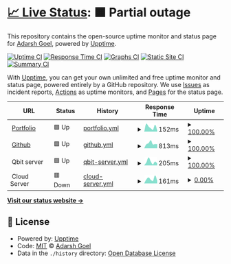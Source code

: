 # [📈 Live Status](https://status.itsadarsh.tech): <!--live status--> **🟧 Partial outage**

This repository contains the open-source uptime monitor and status page for [Adarsh Goel](https://itsadarsh.tech), powered by [Upptime](https://github.com/upptime/upptime).

[![Uptime CI](https://github.com/adarsh-goel/uptime/workflows/Uptime%20CI/badge.svg)](https://github.com/adarsh-goel/uptime/actions?query=workflow%3A%22Uptime+CI%22)
[![Response Time CI](https://github.com/adarsh-goel/uptime/workflows/Response%20Time%20CI/badge.svg)](https://github.com/adarsh-goel/uptime/actions?query=workflow%3A%22Response+Time+CI%22)
[![Graphs CI](https://github.com/adarsh-goel/uptime/workflows/Graphs%20CI/badge.svg)](https://github.com/adarsh-goel/uptime/actions?query=workflow%3A%22Graphs+CI%22)
[![Static Site CI](https://github.com/adarsh-goel/uptime/workflows/Static%20Site%20CI/badge.svg)](https://github.com/adarsh-goel/uptime/actions?query=workflow%3A%22Static+Site+CI%22)
[![Summary CI](https://github.com/adarsh-goel/uptime/workflows/Summary%20CI/badge.svg)](https://github.com/adarsh-goel/uptime/actions?query=workflow%3A%22Summary+CI%22)

With [Upptime](https://upptime.js.org), you can get your own unlimited and free uptime monitor and status page, powered entirely by a GitHub repository. We use [Issues](https://github.com/adarsh-goel/uptime/issues) as incident reports, [Actions](https://github.com/adarsh-goel/uptime/actions) as uptime monitors, and [Pages](https://status.itsadarsh.tech) for the status page.

<!--start: status pages-->
<!-- This summary is generated by Upptime (https://github.com/upptime/upptime) -->
<!-- Do not edit this manually, your changes will be overwritten -->
<!-- prettier-ignore -->
| URL | Status | History | Response Time | Uptime |
| --- | ------ | ------- | ------------- | ------ |
| <img alt="" src="https://favicons.githubusercontent.com/itsadarsh.tech" height="13"> [Portfolio](https://itsadarsh.tech) | 🟩 Up | [portfolio.yml](https://github.com/adarsh-goel/uptime/commits/HEAD/history/portfolio.yml) | <details><summary><img alt="Response time graph" src="./graphs/portfolio/response-time-week.png" height="20"> 152ms</summary><br><a href="https://status.itsadarsh.tech/history/portfolio"><img alt="Response time 152" src="https://img.shields.io/endpoint?url=https%3A%2F%2Fraw.githubusercontent.com%2Fadarsh-goel%2Fuptime%2FHEAD%2Fapi%2Fportfolio%2Fresponse-time.json"></a><br><a href="https://status.itsadarsh.tech/history/portfolio"><img alt="24-hour response time 102" src="https://img.shields.io/endpoint?url=https%3A%2F%2Fraw.githubusercontent.com%2Fadarsh-goel%2Fuptime%2FHEAD%2Fapi%2Fportfolio%2Fresponse-time-day.json"></a><br><a href="https://status.itsadarsh.tech/history/portfolio"><img alt="7-day response time 152" src="https://img.shields.io/endpoint?url=https%3A%2F%2Fraw.githubusercontent.com%2Fadarsh-goel%2Fuptime%2FHEAD%2Fapi%2Fportfolio%2Fresponse-time-week.json"></a><br><a href="https://status.itsadarsh.tech/history/portfolio"><img alt="30-day response time 152" src="https://img.shields.io/endpoint?url=https%3A%2F%2Fraw.githubusercontent.com%2Fadarsh-goel%2Fuptime%2FHEAD%2Fapi%2Fportfolio%2Fresponse-time-month.json"></a><br><a href="https://status.itsadarsh.tech/history/portfolio"><img alt="1-year response time 152" src="https://img.shields.io/endpoint?url=https%3A%2F%2Fraw.githubusercontent.com%2Fadarsh-goel%2Fuptime%2FHEAD%2Fapi%2Fportfolio%2Fresponse-time-year.json"></a></details> | <details><summary><a href="https://status.itsadarsh.tech/history/portfolio">100.00%</a></summary><a href="https://status.itsadarsh.tech/history/portfolio"><img alt="All-time uptime 100.00%" src="https://img.shields.io/endpoint?url=https%3A%2F%2Fraw.githubusercontent.com%2Fadarsh-goel%2Fuptime%2FHEAD%2Fapi%2Fportfolio%2Fuptime.json"></a><br><a href="https://status.itsadarsh.tech/history/portfolio"><img alt="24-hour uptime 100.00%" src="https://img.shields.io/endpoint?url=https%3A%2F%2Fraw.githubusercontent.com%2Fadarsh-goel%2Fuptime%2FHEAD%2Fapi%2Fportfolio%2Fuptime-day.json"></a><br><a href="https://status.itsadarsh.tech/history/portfolio"><img alt="7-day uptime 100.00%" src="https://img.shields.io/endpoint?url=https%3A%2F%2Fraw.githubusercontent.com%2Fadarsh-goel%2Fuptime%2FHEAD%2Fapi%2Fportfolio%2Fuptime-week.json"></a><br><a href="https://status.itsadarsh.tech/history/portfolio"><img alt="30-day uptime 100.00%" src="https://img.shields.io/endpoint?url=https%3A%2F%2Fraw.githubusercontent.com%2Fadarsh-goel%2Fuptime%2FHEAD%2Fapi%2Fportfolio%2Fuptime-month.json"></a><br><a href="https://status.itsadarsh.tech/history/portfolio"><img alt="1-year uptime 100.00%" src="https://img.shields.io/endpoint?url=https%3A%2F%2Fraw.githubusercontent.com%2Fadarsh-goel%2Fuptime%2FHEAD%2Fapi%2Fportfolio%2Fuptime-year.json"></a></details>
| <img alt="" src="https://favicons.githubusercontent.com/github.com" height="13"> [Github](https://github.com/adarsh-goel) | 🟩 Up | [github.yml](https://github.com/adarsh-goel/uptime/commits/HEAD/history/github.yml) | <details><summary><img alt="Response time graph" src="./graphs/github/response-time-week.png" height="20"> 813ms</summary><br><a href="https://status.itsadarsh.tech/history/github"><img alt="Response time 813" src="https://img.shields.io/endpoint?url=https%3A%2F%2Fraw.githubusercontent.com%2Fadarsh-goel%2Fuptime%2FHEAD%2Fapi%2Fgithub%2Fresponse-time.json"></a><br><a href="https://status.itsadarsh.tech/history/github"><img alt="24-hour response time 1230" src="https://img.shields.io/endpoint?url=https%3A%2F%2Fraw.githubusercontent.com%2Fadarsh-goel%2Fuptime%2FHEAD%2Fapi%2Fgithub%2Fresponse-time-day.json"></a><br><a href="https://status.itsadarsh.tech/history/github"><img alt="7-day response time 813" src="https://img.shields.io/endpoint?url=https%3A%2F%2Fraw.githubusercontent.com%2Fadarsh-goel%2Fuptime%2FHEAD%2Fapi%2Fgithub%2Fresponse-time-week.json"></a><br><a href="https://status.itsadarsh.tech/history/github"><img alt="30-day response time 813" src="https://img.shields.io/endpoint?url=https%3A%2F%2Fraw.githubusercontent.com%2Fadarsh-goel%2Fuptime%2FHEAD%2Fapi%2Fgithub%2Fresponse-time-month.json"></a><br><a href="https://status.itsadarsh.tech/history/github"><img alt="1-year response time 813" src="https://img.shields.io/endpoint?url=https%3A%2F%2Fraw.githubusercontent.com%2Fadarsh-goel%2Fuptime%2FHEAD%2Fapi%2Fgithub%2Fresponse-time-year.json"></a></details> | <details><summary><a href="https://status.itsadarsh.tech/history/github">100.00%</a></summary><a href="https://status.itsadarsh.tech/history/github"><img alt="All-time uptime 100.00%" src="https://img.shields.io/endpoint?url=https%3A%2F%2Fraw.githubusercontent.com%2Fadarsh-goel%2Fuptime%2FHEAD%2Fapi%2Fgithub%2Fuptime.json"></a><br><a href="https://status.itsadarsh.tech/history/github"><img alt="24-hour uptime 100.00%" src="https://img.shields.io/endpoint?url=https%3A%2F%2Fraw.githubusercontent.com%2Fadarsh-goel%2Fuptime%2FHEAD%2Fapi%2Fgithub%2Fuptime-day.json"></a><br><a href="https://status.itsadarsh.tech/history/github"><img alt="7-day uptime 100.00%" src="https://img.shields.io/endpoint?url=https%3A%2F%2Fraw.githubusercontent.com%2Fadarsh-goel%2Fuptime%2FHEAD%2Fapi%2Fgithub%2Fuptime-week.json"></a><br><a href="https://status.itsadarsh.tech/history/github"><img alt="30-day uptime 100.00%" src="https://img.shields.io/endpoint?url=https%3A%2F%2Fraw.githubusercontent.com%2Fadarsh-goel%2Fuptime%2FHEAD%2Fapi%2Fgithub%2Fuptime-month.json"></a><br><a href="https://status.itsadarsh.tech/history/github"><img alt="1-year uptime 100.00%" src="https://img.shields.io/endpoint?url=https%3A%2F%2Fraw.githubusercontent.com%2Fadarsh-goel%2Fuptime%2FHEAD%2Fapi%2Fgithub%2Fuptime-year.json"></a></details>
| <img alt="" src="https://favicons.githubusercontent.com/null" height="13"> Qbit server | 🟩 Up | [qbit-server.yml](https://github.com/adarsh-goel/uptime/commits/HEAD/history/qbit-server.yml) | <details><summary><img alt="Response time graph" src="./graphs/qbit-server/response-time-week.png" height="20"> 205ms</summary><br><a href="https://status.itsadarsh.tech/history/qbit-server"><img alt="Response time 205" src="https://img.shields.io/endpoint?url=https%3A%2F%2Fraw.githubusercontent.com%2Fadarsh-goel%2Fuptime%2FHEAD%2Fapi%2Fqbit-server%2Fresponse-time.json"></a><br><a href="https://status.itsadarsh.tech/history/qbit-server"><img alt="24-hour response time 349" src="https://img.shields.io/endpoint?url=https%3A%2F%2Fraw.githubusercontent.com%2Fadarsh-goel%2Fuptime%2FHEAD%2Fapi%2Fqbit-server%2Fresponse-time-day.json"></a><br><a href="https://status.itsadarsh.tech/history/qbit-server"><img alt="7-day response time 205" src="https://img.shields.io/endpoint?url=https%3A%2F%2Fraw.githubusercontent.com%2Fadarsh-goel%2Fuptime%2FHEAD%2Fapi%2Fqbit-server%2Fresponse-time-week.json"></a><br><a href="https://status.itsadarsh.tech/history/qbit-server"><img alt="30-day response time 205" src="https://img.shields.io/endpoint?url=https%3A%2F%2Fraw.githubusercontent.com%2Fadarsh-goel%2Fuptime%2FHEAD%2Fapi%2Fqbit-server%2Fresponse-time-month.json"></a><br><a href="https://status.itsadarsh.tech/history/qbit-server"><img alt="1-year response time 205" src="https://img.shields.io/endpoint?url=https%3A%2F%2Fraw.githubusercontent.com%2Fadarsh-goel%2Fuptime%2FHEAD%2Fapi%2Fqbit-server%2Fresponse-time-year.json"></a></details> | <details><summary><a href="https://status.itsadarsh.tech/history/qbit-server">100.00%</a></summary><a href="https://status.itsadarsh.tech/history/qbit-server"><img alt="All-time uptime 100.00%" src="https://img.shields.io/endpoint?url=https%3A%2F%2Fraw.githubusercontent.com%2Fadarsh-goel%2Fuptime%2FHEAD%2Fapi%2Fqbit-server%2Fuptime.json"></a><br><a href="https://status.itsadarsh.tech/history/qbit-server"><img alt="24-hour uptime 100.00%" src="https://img.shields.io/endpoint?url=https%3A%2F%2Fraw.githubusercontent.com%2Fadarsh-goel%2Fuptime%2FHEAD%2Fapi%2Fqbit-server%2Fuptime-day.json"></a><br><a href="https://status.itsadarsh.tech/history/qbit-server"><img alt="7-day uptime 100.00%" src="https://img.shields.io/endpoint?url=https%3A%2F%2Fraw.githubusercontent.com%2Fadarsh-goel%2Fuptime%2FHEAD%2Fapi%2Fqbit-server%2Fuptime-week.json"></a><br><a href="https://status.itsadarsh.tech/history/qbit-server"><img alt="30-day uptime 100.00%" src="https://img.shields.io/endpoint?url=https%3A%2F%2Fraw.githubusercontent.com%2Fadarsh-goel%2Fuptime%2FHEAD%2Fapi%2Fqbit-server%2Fuptime-month.json"></a><br><a href="https://status.itsadarsh.tech/history/qbit-server"><img alt="1-year uptime 100.00%" src="https://img.shields.io/endpoint?url=https%3A%2F%2Fraw.githubusercontent.com%2Fadarsh-goel%2Fuptime%2FHEAD%2Fapi%2Fqbit-server%2Fuptime-year.json"></a></details>
| <img alt="" src="https://favicons.githubusercontent.com/null" height="13"> Cloud Server | 🟥 Down | [cloud-server.yml](https://github.com/adarsh-goel/uptime/commits/HEAD/history/cloud-server.yml) | <details><summary><img alt="Response time graph" src="./graphs/cloud-server/response-time-week.png" height="20"> 161ms</summary><br><a href="https://status.itsadarsh.tech/history/cloud-server"><img alt="Response time 161" src="https://img.shields.io/endpoint?url=https%3A%2F%2Fraw.githubusercontent.com%2Fadarsh-goel%2Fuptime%2FHEAD%2Fapi%2Fcloud-server%2Fresponse-time.json"></a><br><a href="https://status.itsadarsh.tech/history/cloud-server"><img alt="24-hour response time 665" src="https://img.shields.io/endpoint?url=https%3A%2F%2Fraw.githubusercontent.com%2Fadarsh-goel%2Fuptime%2FHEAD%2Fapi%2Fcloud-server%2Fresponse-time-day.json"></a><br><a href="https://status.itsadarsh.tech/history/cloud-server"><img alt="7-day response time 161" src="https://img.shields.io/endpoint?url=https%3A%2F%2Fraw.githubusercontent.com%2Fadarsh-goel%2Fuptime%2FHEAD%2Fapi%2Fcloud-server%2Fresponse-time-week.json"></a><br><a href="https://status.itsadarsh.tech/history/cloud-server"><img alt="30-day response time 161" src="https://img.shields.io/endpoint?url=https%3A%2F%2Fraw.githubusercontent.com%2Fadarsh-goel%2Fuptime%2FHEAD%2Fapi%2Fcloud-server%2Fresponse-time-month.json"></a><br><a href="https://status.itsadarsh.tech/history/cloud-server"><img alt="1-year response time 161" src="https://img.shields.io/endpoint?url=https%3A%2F%2Fraw.githubusercontent.com%2Fadarsh-goel%2Fuptime%2FHEAD%2Fapi%2Fcloud-server%2Fresponse-time-year.json"></a></details> | <details><summary><a href="https://status.itsadarsh.tech/history/cloud-server">0.00%</a></summary><a href="https://status.itsadarsh.tech/history/cloud-server"><img alt="All-time uptime 0.00%" src="https://img.shields.io/endpoint?url=https%3A%2F%2Fraw.githubusercontent.com%2Fadarsh-goel%2Fuptime%2FHEAD%2Fapi%2Fcloud-server%2Fuptime.json"></a><br><a href="https://status.itsadarsh.tech/history/cloud-server"><img alt="24-hour uptime 0.00%" src="https://img.shields.io/endpoint?url=https%3A%2F%2Fraw.githubusercontent.com%2Fadarsh-goel%2Fuptime%2FHEAD%2Fapi%2Fcloud-server%2Fuptime-day.json"></a><br><a href="https://status.itsadarsh.tech/history/cloud-server"><img alt="7-day uptime 0.00%" src="https://img.shields.io/endpoint?url=https%3A%2F%2Fraw.githubusercontent.com%2Fadarsh-goel%2Fuptime%2FHEAD%2Fapi%2Fcloud-server%2Fuptime-week.json"></a><br><a href="https://status.itsadarsh.tech/history/cloud-server"><img alt="30-day uptime 0.00%" src="https://img.shields.io/endpoint?url=https%3A%2F%2Fraw.githubusercontent.com%2Fadarsh-goel%2Fuptime%2FHEAD%2Fapi%2Fcloud-server%2Fuptime-month.json"></a><br><a href="https://status.itsadarsh.tech/history/cloud-server"><img alt="1-year uptime 0.00%" src="https://img.shields.io/endpoint?url=https%3A%2F%2Fraw.githubusercontent.com%2Fadarsh-goel%2Fuptime%2FHEAD%2Fapi%2Fcloud-server%2Fuptime-year.json"></a></details>

<!--end: status pages-->

[**Visit our status website →**](https://status.itsadarsh.tech)

## 📄 License

- Powered by: [Upptime](https://github.com/upptime/upptime)
- Code: [MIT](./LICENSE) © [Adarsh Goel](https://itsadarsh.tech)
- Data in the `./history` directory: [Open Database License](https://opendatacommons.org/licenses/odbl/1-0/)
